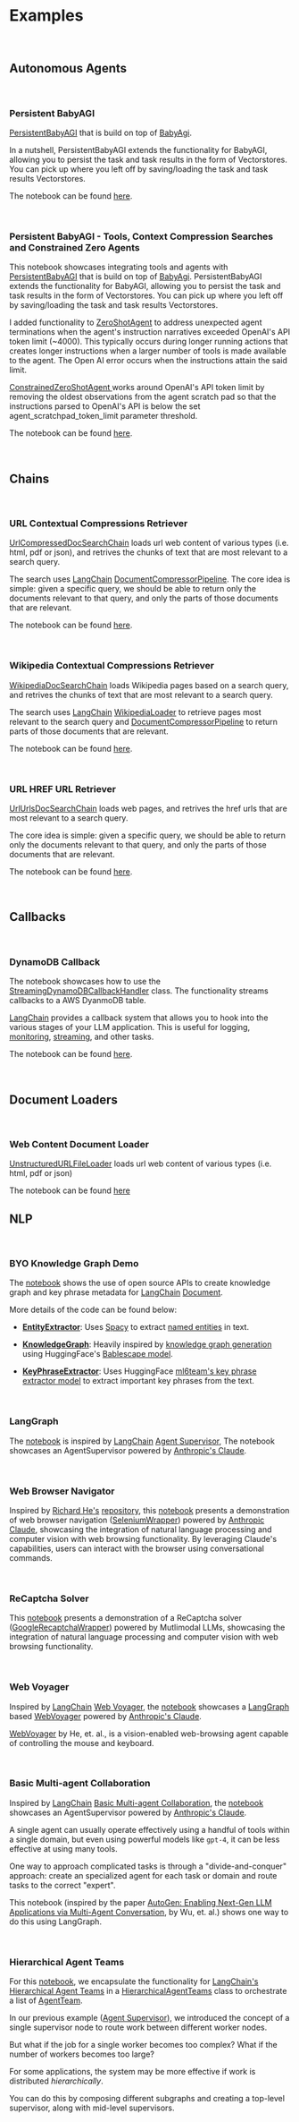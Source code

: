 # Examples
<br>

## Autonomous Agents

<br>

### Persistent BabyAGI

[PersistentBabyAGI](../../slangchain/autonomous_agents/baby_agi.py) that is build on top of [BabyAgi](https://github.com/hwchase17/langchain/blob/master/docs/use_cases/autonomous_agents/baby_agi_with_agent.ipynb).

In a nutshell, PersistentBabyAGI extends the functionality for BabyAGI, allowing you to persist the task and task results in the form of Vectorstores. You can pick up where you left off by saving/loading the task and task results Vectorstores.

The notebook can be found [here](./autonomous_agents/examples/baby_agi.ipynb).

<br>

### Persistent BabyAGI - Tools, Context Compression Searches and Constrained Zero Agents

This notebook showcases integrating tools and agents with [PersistentBabyAGI](../../slangchain/autonomous_agents/baby_agi.py) that is build on top of [BabyAgi](https://github.com/hwchase17/langchain/blob/master/docs/use_cases/autonomous_agents/baby_agi_with_agent.ipynb). PersistentBabyAGI extends the functionality for BabyAGI, allowing you to persist the task and task results in the form of Vectorstores. You can pick up where you left off by saving/loading the task and task results Vectorstores.

I added functionality to [ZeroShotAgent](https://github.com/hwchase17/langchain/blob/master/langchain/agents/mrkl/base.py) to address unexpected agent terminations when the agent's instruction narratives exceeded OpenAI's API token limit (~4000). This typically occurs during longer running actions that creates longer instructions when a larger number of tools is made available to the agent. The Open AI error occurs when the instructions attain the said limit.

[ConstrainedZeroShotAgent ](../../slangchain/agents/constrained_mrkl/base.py) works around OpenAI's API token limit by removing the oldest observations from the agent scratch pad so that the instructions parsed to OpenAI's API is below the set agent_scratchpad_token_limit parameter threshold.

The notebook can be found [here](./autonomous_agents/examples/baby_agi_and_constrained_agents.ipynb).

<br>


## Chains

<br>

### URL Contextual Compressions Retriever

[UrlCompressedDocSearchChain](../../slangchain/chains/url_compressed_doc_search/base.py) loads url web content of various types (i.e. html, pdf or json), and retrives the chunks of text that are most relevant to a search query.

The search uses [LangChain](https://github.com/hwchase17/langchain) [DocumentCompressorPipeline](https://github.com/hwchase17/langchain/blob/master/docs/modules/indexes/retrievers/examples/contextual-compression.ipynb). The core idea is simple: given a specific query, we should be able to return only the documents relevant to that query, and only the parts of those documents that are relevant.

The notebook can be found [here](./chains/examples/url_compressed_doc_search.ipynb).

<br>

### Wikipedia Contextual Compressions Retriever

[WikipediaDocSearchChain](../../slangchain/chains/wikipedia_doc_search/base.py) loads Wikipedia pages based on a search query, and retrives the chunks of text that are most relevant to a search query.

The search uses [LangChain](https://github.com/hwchase17/langchain) [WikipediaLoader](https://github.com/hwchase17/langchain/blob/master/docs/modules/indexes/document_loaders/examples/wikipedia.ipynb) to retrieve pages most relevant to the search query and [DocumentCompressorPipeline](https://github.com/hwchase17/langchain/blob/master/docs/modules/indexes/retrievers/examples/contextual-compression.ipynb) to return parts of those documents that are relevant.

The notebook can be found [here](./chains/examples/wikipedia_doc_search.ipynb).

<br>

### URL HREF URL Retriever

[UrlUrlsDocSearchChain](../../slangchain/chains/url_urls_doc_search/base.py) loads web pages, and retrives the href urls that are most relevant to a search query.

The core idea is simple: given a specific query, we should be able to return only the documents relevant to that query, and only the parts of those documents that are relevant.

The notebook can be found [here](./chains/examples/url_urls_doc_search.ipynb).

<br>

## Callbacks

<br>

### DynamoDB Callback

The notebook showcases how to use the [StreamingDynamoDBCallbackHandler](../../slangchain/callbacks/streaming_aws_ddb.py) class. The functionality streams callbacks to a AWS DyanmoDB table.

[LangChain](https://github.com/hwchase17/langchain) provides a callback system that allows you to hook into the various stages of your LLM application. This is useful for logging, [monitoring](https://python.langchain.com/en/latest/tracing.html), [streaming](https://python.langchain.com/en/latest/modules/models/llms/examples/streaming_llm.html), and other tasks.

The notebook can be found [here](./callbacks/examples/streaming_aws_ddb.ipynb).

<br>

## Document Loaders

<br>

### Web Content Document Loader

[UnstructuredURLFileLoader](../../document_loaders/url_file.py) loads url web content of various types (i.e. html, pdf or json)

The notebook can be found [here](./document_loaders/examples/url_file.ipynb)


## NLP

<br>

### BYO Knowledge Graph Demo


The [notebook](knowledge_graph/examples/byo_knowledge_graph.ipynb) shows the use of open source APIs to create knowledge graph and key phrase metadata for [LangChain](https://github.com/hwchase17/langchain) [Document](https://github.com/hwchase17/langchain/blob/1ff7c958b0a84b08c84eebba958b5b3fb0e6e409/langchain/schema.py#L269). 

More details of the code can be found below:

- [**EntityExtractor**](../../slangchain/nlp/ner/entity_extractor.py): Uses [Spacy](https://spacy.io/) to extract [named entities](https://machinelearningknowledge.ai/named-entity-recognition-ner-in-spacy-library/) in text.

- [**KnowledgeGraph**](../../slangchain/nlp/ner/knowledge_graph.py): Heavily inspired by [knowledge graph generation](https://medium.com/nlplanet/building-a-knowledge-base-from-texts-a-full-practical-example-8dbbffb912fa) using HuggingFace's [Bablescape model](https://huggingface.co/Babelscape/rebel-large).

- [**KeyPhraseExtractor**](../../slangchain/nlp/ner/phrase_extractor.py): Uses HuggingFace [ml6team's key phrase extractor model](https://huggingface.co/ml6team/keyphrase-extraction-distilbert-inspec) to extract important key phrases from the text.

<br>

### LangGraph


The [notebook](graphs/examples/anthropic/agent_supervisor.ipynb) is inspired by [LangChain](https://github.com/hwchase17/langchain) [Agent Supervisor](https://github.com/langchain-ai/langgraph/blob/main/examples/multi_agent/agent_supervisor.ipynb), The notebook showcases an AgentSupervisor powered by [Anthropic's Claude](https://www.anthropic.com/news/claude-3-family).

<br>

### Web Browser Navigator

Inspired by [Richard He's](https://twitter.com/RealRichomie) [repository](https://github.com/richardyc/Chrome-GPT/blob/main/README.md), this [notebook](tools/examples/anthropic/selenium.ipynb) presents a demonstration of web browser navigation ([SeleniumWrapper](../../slangchain/tools/selenium/tool.py)) powered by [Anthropic](https://www.anthropic.com/) [Claude](https://www.anthropic.com/claude), showcasing the integration of natural language processing and computer vision with web browsing functionality. By leveraging Claude's capabilities, users can interact with the browser using conversational commands.

<br>

### ReCaptcha Solver

This [notebook](tools/examples/selenium_recaptcha.ipynb) presents a demonstration of a ReCaptcha solver ([GoogleRecaptchaWrapper](../../slangchain/tools/selenium/tool.py)) powered by Mutlimodal LLMs, showcasing the integration of natural language processing and computer vision with web browsing functionality.

<br>

### Web Voyager

Inspired by [LangChain](https://github.com/hwchase17/langchain) [Web Voyager](https://github.com/langchain-ai/langgraph/blob/main/examples/web-navigation/web_voyager.ipynb), the [notebook](graphs/examples/anthropic/web_voyager.ipynb) showcases a [LangGraph](https://github.com/langchain-ai/langgraph/tree/main) based [WebVoyager](../../slangchain/graphs/anthropic/web_voyager.py) powered by [Anthropic's Claude](https://www.anthropic.com/news/claude-3-family).

[WebVoyager](https://arxiv.org/abs/2401.13919) by He, et. al., is a vision-enabled web-browsing agent capable of controlling the mouse and keyboard.

<br>

### Basic Multi-agent Collaboration

Inspired by [LangChain](https://github.com/hwchase17/langchain) [Basic Multi-agent Collaboration](https://github.com/langchain-ai/langgraph/blob/main/examples/multi_agent/multi-agent-collaboration.ipynb), the [notebook](graphs/examples/anthropic/collaborator.ipynb) showcases an AgentSupervisor powered by [Anthropic's Claude](https://www.anthropic.com/news/claude-3-family).


A single agent can usually operate effectively using a handful of tools within a single domain, but even using powerful models like `gpt-4`, it can be less effective at using many tools. 

One way to approach complicated tasks is through a "divide-and-conquer" approach: create an specialized agent for each task or domain and route tasks to the correct "expert".

This notebook (inspired by the paper [AutoGen: Enabling Next-Gen LLM Applications via Multi-Agent Conversation](https://arxiv.org/abs/2308.08155), by Wu, et. al.) shows one way to do this using LangGraph.

<br>

### Hierarchical Agent Teams

For this [notebook](graphs/examples/anthropic/hierarchical_agent_teams.ipynb), we encapsulate the functionality for [LangChain's Hierarchical Agent Teams](https://github.com/langchain-ai/langgraph/blob/main/examples/multi_agent/hierarchical_agent_teams.ipynb) in a [HierarchicalAgentTeams](../../slangchain/graphs/anthropic/multi_agent/hierarchical_agent_teams.py) class to orchestrate a list of [AgentTeam](../../slangchain/graphs/anthropic/schemas.py).


In our previous example ([Agent Supervisor](./agent_supervisor.ipynb)), we introduced the concept of a single supervisor node to route work between different worker nodes.

But what if the job for a single worker becomes too complex? What if the number of workers becomes too large?

For some applications, the system may be more effective if work is distributed _hierarchically_.

You can do this by composing different subgraphs and creating a top-level supervisor, along with mid-level supervisors.
